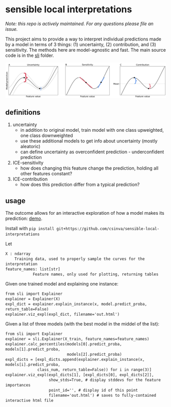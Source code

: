 # sensible local interpretations

*Note: this repo is actively maintained. For any questions please file an issue.*

This project aims to provide a way to interpret individual predictions made by a model in terms of 3 things: (1) uncertainty, (2) contribution, and (3) sensitivity. The methods here are model-agnostic and fast. The main source code is in the [sli](sli) folder.

![](results/illustrate/illustration.png)



## definitions
1. uncertainty
    - in addition to original model, train model with one class upweighted, one class downweighted
    - use these additional models to get info about uncertainty (mostly aleatoric)
    - can define uncertainty as overconfident prediction - underconfident prediction
2. ICE-sensitivity
    - how does changing this feature change the prediction, holding all other features constant?
3. ICE-contribution
    - how does this prediction differ from a typical prediction?


## usage

The outcome allows for an interactive exploration of how a model makes its prediction: [demo](https://csinva.github.io/sensible-local-interpretations/results/interp/out_breast_cancer.html). 

Install with `pip install git+https://github.com/csinva/sensible-local-interpretations`

Let 

```
X : ndarray
    Training data, used to properly sample the curves for the interpretation
feature_names: list[str]
            Feature names, only used for plotting, returning tables
```

Given one trained model and explaining one instance:

```
from sli import Explainer
explainer = Explainer(X)
expl_dict = explainer.explain_instance(x, model.predict_proba, return_table=False)
explainer.viz_expl(expl_dict, filename='out.html')
```

Given a list of three models (with the best model in the middel of the list):

```
from sli import Explainer
explainer = sli.Explainer(X_train, feature_names=feature_names)
explainer.calc_percentiles(models[0].predict_proba, models[1].predict_proba, 
                           models[2].predict_proba)
expl_dicts = [expl_dicts.append(explainer.explain_instance(x, models[i].predict_proba, 
              class_num, return_table=False)) for i in range(3)]
explainer.viz_expl(expl_dicts[1], [expl_dicts[0], expl_dicts[2]], 
                   show_stds=True, # display stddevs for the feature importances
                   point_id='', # display id of this point
                   filename='out.html') # saves to fully-contained interactive html file
```
